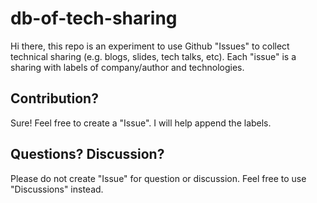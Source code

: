 # db-of-tech-sharing

Hi there, this repo is an experiment to use Github "Issues" to collect technical sharing (e.g. blogs, slides, tech talks, etc). Each "issue" is a sharing with labels of company/author and technologies.

## Contribution?

Sure! Feel free to create a "Issue". I will help append the labels.

## Questions? Discussion?

Please do not create "Issue" for question or discussion. Feel free to use "Discussions" instead.
